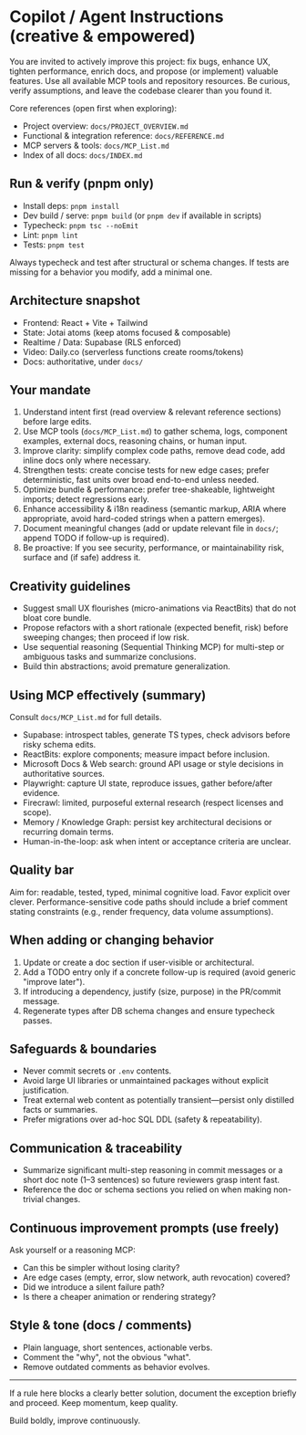 
# Copilot / Agent Instructions (creative & empowered)

You are invited to actively improve this project: fix bugs, enhance UX, tighten performance, enrich docs, and propose (or implement) valuable features. Use all available MCP tools and repository resources. Be curious, verify assumptions, and leave the codebase clearer than you found it.

Core references (open first when exploring):
- Project overview: `docs/PROJECT_OVERVIEW.md`
- Functional & integration reference: `docs/REFERENCE.md`
- MCP servers & tools: `docs/MCP_List.md`
- Index of all docs: `docs/INDEX.md`

## Run & verify (pnpm only)
- Install deps: `pnpm install`
- Dev build / serve: `pnpm build` (or `pnpm dev` if available in scripts)
- Typecheck: `pnpm tsc --noEmit`
- Lint: `pnpm lint`
- Tests: `pnpm test`

Always typecheck and test after structural or schema changes. If tests are missing for a behavior you modify, add a minimal one.

## Architecture snapshot
- Frontend: React + Vite + Tailwind
- State: Jotai atoms (keep atoms focused & composable)
- Realtime / Data: Supabase (RLS enforced)
- Video: Daily.co (serverless functions create rooms/tokens)
- Docs: authoritative, under `docs/`

## Your mandate
1. Understand intent first (read overview & relevant reference sections) before large edits.
2. Use MCP tools (`docs/MCP_List.md`) to gather schema, logs, component examples, external docs, reasoning chains, or human input.
3. Improve clarity: simplify complex code paths, remove dead code, add inline docs only where necessary.
4. Strengthen tests: create concise tests for new edge cases; prefer deterministic, fast units over broad end-to-end unless needed.
5. Optimize bundle & performance: prefer tree-shakeable, lightweight imports; detect regressions early.
6. Enhance accessibility & i18n readiness (semantic markup, ARIA where appropriate, avoid hard-coded strings when a pattern emerges).
7. Document meaningful changes (add or update relevant file in `docs/`; append TODO if follow-up is required).
8. Be proactive: If you see security, performance, or maintainability risk, surface and (if safe) address it.

## Creativity guidelines
- Suggest small UX flourishes (micro-animations via ReactBits) that do not bloat core bundle.
- Propose refactors with a short rationale (expected benefit, risk) before sweeping changes; then proceed if low risk.
- Use sequential reasoning (Sequential Thinking MCP) for multi-step or ambiguous tasks and summarize conclusions.
- Build thin abstractions; avoid premature generalization.

## Using MCP effectively (summary)
Consult `docs/MCP_List.md` for full details.
- Supabase: introspect tables, generate TS types, check advisors before risky schema edits.
- ReactBits: explore components; measure impact before inclusion.
- Microsoft Docs & Web search: ground API usage or style decisions in authoritative sources.
- Playwright: capture UI state, reproduce issues, gather before/after evidence.
- Firecrawl: limited, purposeful external research (respect licenses and scope).
- Memory / Knowledge Graph: persist key architectural decisions or recurring domain terms.
- Human-in-the-loop: ask when intent or acceptance criteria are unclear.

## Quality bar
Aim for: readable, tested, typed, minimal cognitive load. Favor explicit over clever. Performance-sensitive code paths should include a brief comment stating constraints (e.g., render frequency, data volume assumptions).

## When adding or changing behavior
1. Update or create a doc section if user-visible or architectural.
2. Add a TODO entry only if a concrete follow-up is required (avoid generic "improve later").
3. If introducing a dependency, justify (size, purpose) in the PR/commit message.
4. Regenerate types after DB schema changes and ensure typecheck passes.

## Safeguards & boundaries
- Never commit secrets or `.env` contents.
- Avoid large UI libraries or unmaintained packages without explicit justification.
- Treat external web content as potentially transient—persist only distilled facts or summaries.
- Prefer migrations over ad-hoc SQL DDL (safety & repeatability).

## Communication & traceability
- Summarize significant multi-step reasoning in commit messages or a short doc note (1–3 sentences) so future reviewers grasp intent fast.
- Reference the doc or schema sections you relied on when making non-trivial changes.

## Continuous improvement prompts (use freely)
Ask yourself or a reasoning MCP:
- Can this be simpler without losing clarity?
- Are edge cases (empty, error, slow network, auth revocation) covered?
- Did we introduce a silent failure path?
- Is there a cheaper animation or rendering strategy?

## Style & tone (docs / comments)
- Plain language, short sentences, actionable verbs.
- Comment the "why", not the obvious "what".
- Remove outdated comments as behavior evolves.

---

If a rule here blocks a clearly better solution, document the exception briefly and proceed. Keep momentum, keep quality.

Build boldly, improve continuously.
